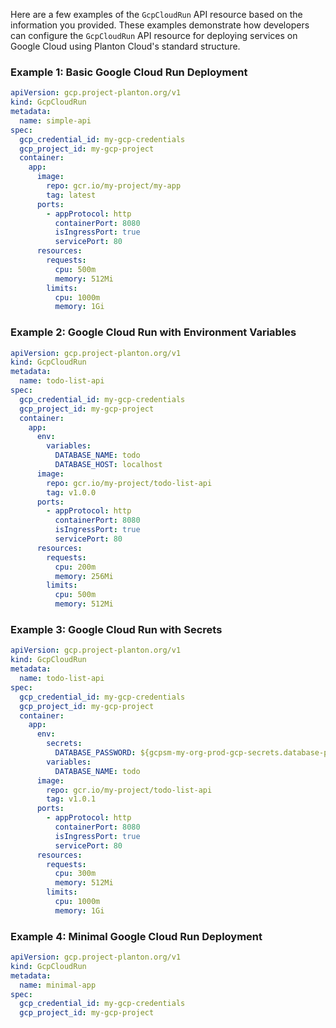 Here are a few examples of the `GcpCloudRun` API resource based on the information you provided. These examples demonstrate how developers can configure the `GcpCloudRun` API resource for deploying services on Google Cloud using Planton Cloud's standard structure.

### Example 1: Basic Google Cloud Run Deployment

```yaml
apiVersion: gcp.project-planton.org/v1
kind: GcpCloudRun
metadata:
  name: simple-api
spec:
  gcp_credential_id: my-gcp-credentials
  gcp_project_id: my-gcp-project
  container:
    app:
      image:
        repo: gcr.io/my-project/my-app
        tag: latest
      ports:
        - appProtocol: http
          containerPort: 8080
          isIngressPort: true
          servicePort: 80
      resources:
        requests:
          cpu: 500m
          memory: 512Mi
        limits:
          cpu: 1000m
          memory: 1Gi
```

### Example 2: Google Cloud Run with Environment Variables

```yaml
apiVersion: gcp.project-planton.org/v1
kind: GcpCloudRun
metadata:
  name: todo-list-api
spec:
  gcp_credential_id: my-gcp-credentials
  gcp_project_id: my-gcp-project
  container:
    app:
      env:
        variables:
          DATABASE_NAME: todo
          DATABASE_HOST: localhost
      image:
        repo: gcr.io/my-project/todo-list-api
        tag: v1.0.0
      ports:
        - appProtocol: http
          containerPort: 8080
          isIngressPort: true
          servicePort: 80
      resources:
        requests:
          cpu: 200m
          memory: 256Mi
        limits:
          cpu: 500m
          memory: 512Mi
```

### Example 3: Google Cloud Run with Secrets

```yaml
apiVersion: gcp.project-planton.org/v1
kind: GcpCloudRun
metadata:
  name: todo-list-api
spec:
  gcp_credential_id: my-gcp-credentials
  gcp_project_id: my-gcp-project
  container:
    app:
      env:
        secrets:
          DATABASE_PASSWORD: ${gcpsm-my-org-prod-gcp-secrets.database-password}
        variables:
          DATABASE_NAME: todo
      image:
        repo: gcr.io/my-project/todo-list-api
        tag: v1.0.1
      ports:
        - appProtocol: http
          containerPort: 8080
          isIngressPort: true
          servicePort: 80
      resources:
        requests:
          cpu: 300m
          memory: 512Mi
        limits:
          cpu: 1000m
          memory: 1Gi
```

### Example 4: Minimal Google Cloud Run Deployment

```yaml
apiVersion: gcp.project-planton.org/v1
kind: GcpCloudRun
metadata:
  name: minimal-app
spec:
  gcp_credential_id: my-gcp-credentials
  gcp_project_id: my-gcp-project
```

